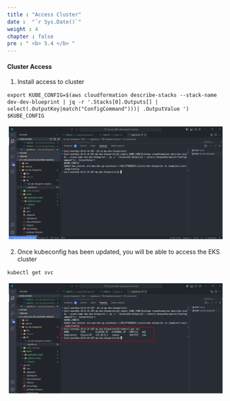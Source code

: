 ```yaml
---
title : "Access Cluster"
date :  "`r Sys.Date()`" 
weight : 4
chapter : false
pre : " <b> 5.4 </b> "
---
```

#### Cluster Access

1.  Install access to cluster

```
export KUBE_CONFIG=$(aws cloudformation describe-stacks --stack-name dev-dev-blueprint | jq -r '.Stacks[0].Outputs[] | select(.OutputKey|match("ConfigCommand")))| .OutputValue ')
$KUBE_CONFIG
```
![Create Workspace](/public/images/5-deploymentpipeline/5.4-accessingthecluster/001-accessingthecluster.png?featherlight=false&width=90pc)

2.  Once kubeconfig has been updated, you will be able to access the EKS cluster

```
kubectl get svc
```

![Create Workspace](/public/images/5-deploymentpipeline/5.4-accessingthecluster/002-accessingthecluster.png?featherlight=false&width=90pc)